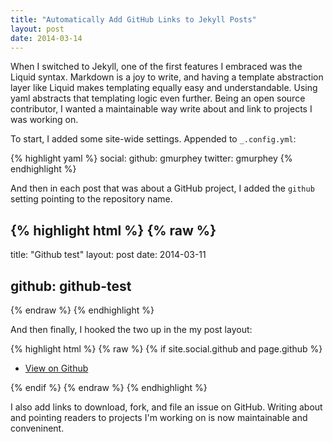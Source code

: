 ```yaml
---
title: "Automatically Add GitHub Links to Jekyll Posts"
layout: post
date: 2014-03-14
---
```


When I switched to Jekyll, one of the first features I embraced was the Liquid syntax. Markdown is a joy to write, and having a template abstraction layer like Liquid makes templating equally easy and understandable. Using yaml abstracts that templating logic even further. Being an open source contributor, I wanted a maintainable way write about and link to projects I was working on.

To start, I added some site-wide settings. Appended to `_.config.yml`:

{% highlight yaml %}
social:
  github: gmurphey
  twitter: gmurphey
{% endhighlight %}

And then in each post that was about a GitHub project, I added the `github` setting pointing to the repository name.

{% highlight html %}
{% raw %}
---
title: "Github test"
layout: post
date: 2014-03-11

github: github-test
---
{% endraw %}
{% endhighlight %}

And then finally, I hooked the two up in the my post layout:

{% highlight html %}
{% raw %}
{% if site.social.github and page.github %}
<ul>
  <li>
    <a href="http://github.com/{{site.social.github}}/{{page.github}}">
      View on Github
    </a>
  </li>
</ul>
{% endif %}
{% endraw %}
{% endhighlight %}

I also add links to download, fork, and file an issue on GitHub. Writing about and pointing readers to projects I'm working on is now maintainable and conveninent.
